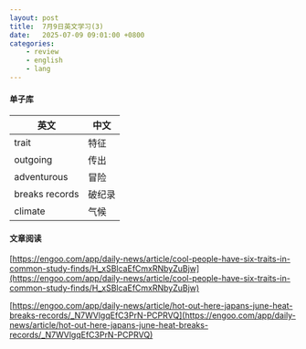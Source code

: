 ```yaml
---
layout: post
title:  7月9日英文学习(3)
date:   2025-07-09 09:01:00 +0800
categories: 
    - review
    - english
    - lang
---
```


#### 单子库

英文 | 中文
-- | --
trait | 特征
outgoing | 传出
adventurous | 冒险
breaks records | 破纪录
climate | 气候

#### 文章阅读

[https://engoo.com/app/daily-news/article/cool-people-have-six-traits-in-common-study-finds/H_xSBlcaEfCmxRNbyZuBjw](https://engoo.com/app/daily-news/article/cool-people-have-six-traits-in-common-study-finds/H_xSBlcaEfCmxRNbyZuBjw)

[https://engoo.com/app/daily-news/article/hot-out-here-japans-june-heat-breaks-records/_N7WVlgqEfC3PrN-PCPRVQ](https://engoo.com/app/daily-news/article/hot-out-here-japans-june-heat-breaks-records/_N7WVlgqEfC3PrN-PCPRVQ)